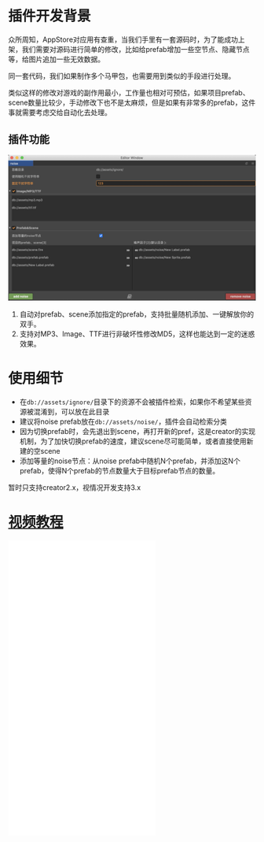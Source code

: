 # 插件开发背景

众所周知，AppStore对应用有查重，当我们手里有一套源码时，为了能成功上架，我们需要对源码进行简单的修改，比如给prefab增加一些空节点、隐藏节点等，给图片追加一些无效数据。

同一套代码，我们如果制作多个马甲包，也需要用到类似的手段进行处理。

类似这样的修改对游戏的副作用最小，工作量也相对可预估，如果项目prefab、scene数量比较少，手动修改下也不是太麻烦，但是如果有非常多的prefab，这件事就需要考虑交给自动化去处理。
## 插件功能
![](./scene1.png)
1. 自动对prefab、scene添加指定的prefab，支持批量随机添加、一键解放你的双手。
2. 支持对MP3、Image、TTF进行非破坏性修改MD5，这样也能达到一定的迷惑效果。

# 使用细节
- 在`db://assets/ignore/`目录下的资源不会被插件检索，如果你不希望某些资源被混淆到，可以放在此目录
- 建议将noise prefab放在`db://assets/noise/`，插件会自动检索分类
- 因为切换prefab时，会先退出到scene，再打开新的pref，这是creator的实现机制，为了加快切换prefab的速度，建议scene尽可能简单，或者直接使用新建的空scene
- 添加等量的noise节点：从noise prefab中随机N个prefab，并添加这N个prefab，使得N个prefab的节点数量大于目标prefab节点的数量。

暂时只支持creator2.x，视情况开发支持3.x
# [视频教程](https://www.bilibili.com/video/BV1x94y1z7yA/)


<iframe src="//player.bilibili.com/player.html?bvid=BV1x94y1z7yA&page=1" scrolling="no" border="0" frameborder="no" framespacing="0" allowfullscreen="true" height="600"> </iframe>
